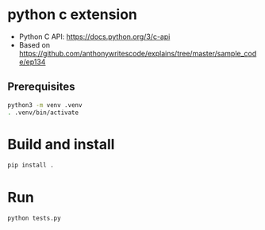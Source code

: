 # python c extension

- Python C API: https://docs.python.org/3/c-api
- Based on https://github.com/anthonywritescode/explains/tree/master/sample_code/ep134

## Prerequisites

```bash
python3 -m venv .venv
. .venv/bin/activate
```

# Build and install

```bash
pip install .
```

# Run

```bash
python tests.py
```
